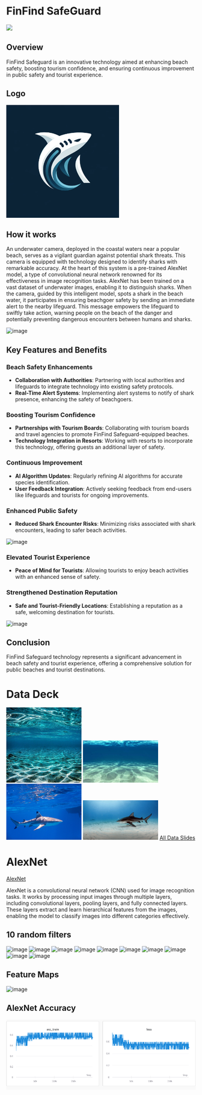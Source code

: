 # FinFind SafeGuard

<img src = "https://github.com/nikitabelii/FinFind-SafeGuard/assets/143030719/19bc800e-85b2-4cf6-af74-b5c9373acf8e" width = 800>

## Overview
FinFind Safeguard is an innovative technology aimed at enhancing beach safety, boosting tourism confidence, and ensuring continuous improvement in public safety and tourist experience.

## Logo

<img src="Logo.png" width = 300>

## How it works
An underwater camera, deployed in the coastal waters near a popular beach, serves as a vigilant guardian against potential shark threats. This camera is equipped with technology designed to identify sharks with remarkable accuracy. At the heart of this system is a pre-trained AlexNet model, a type of convolutional neural network renowned for its effectiveness in image recognition tasks. AlexNet has been trained on a vast dataset of underwater images, enabling it to distinguish sharks. When the camera, guided by this intelligent model, spots a shark in the beach water, it participates in ensuring beachgoer safety by sending an immediate alert to the nearby lifeguard. This message empowers the lifeguard to swiftly take action, warning people on the beach of the danger and potentially preventing dangerous encounters between humans and sharks.

![image](https://github.com/nikitabelii/FinFind-SafeGuard/assets/143030719/9a0cf732-ac1e-41f0-a1ec-eb313031f9f4)


## Key Features and Benefits

### Beach Safety Enhancements
- **Collaboration with Authorities**: Partnering with local authorities and lifeguards to integrate technology into existing safety protocols.
- **Real-Time Alert Systems**: Implementing alert systems to notify of shark presence, enhancing the safety of beachgoers.

### Boosting Tourism Confidence
- **Partnerships with Tourism Boards**: Collaborating with tourism boards and travel agencies to promote FinFind Safeguard-equipped beaches.
- **Technology Integration in Resorts**: Working with resorts to incorporate this technology, offering guests an additional layer of safety.

### Continuous Improvement
- **AI Algorithm Updates**: Regularly refining AI algorithms for accurate species identification.
- **User Feedback Integration**: Actively seeking feedback from end-users like lifeguards and tourists for ongoing improvements.

### Enhanced Public Safety
- **Reduced Shark Encounter Risks**: Minimizing risks associated with shark encounters, leading to safer beach activities.

![image](https://github.com/nikitabelii/FinFind-SafeGuard/assets/143030719/664f0921-d9b0-478d-bd60-1c7355d4880d)

### Elevated Tourist Experience
- **Peace of Mind for Tourists**: Allowing tourists to enjoy beach activities with an enhanced sense of safety.

### Strengthened Destination Reputation
- **Safe and Tourist-Friendly Locations**: Establishing a reputation as a safe, welcoming destination for tourists.

![image](https://github.com/nikitabelii/FinFind-SafeGuard/assets/143030719/16c1ecc7-6fe8-4daf-9342-f253111fed6a)
 

## Conclusion
FinFind Safeguard technology represents a significant advancement in beach safety and tourist experience, offering a comprehensive solution for public beaches and tourist destinations.



# Data Deck
<img src="underwater4.jpeg" width=200> <img src="underwater3.jpeg" width=200> <img src="sharkscr1.png" width=200> <img src="underwater5.jpeg" width=200>
[ All Data Slides](https://docs.google.com/presentation/d/1GCEIlXu9bqusEShnHxgG5mU2u6IF6JgzBkYBzqsDLYo/edit?usp=sharing)

# AlexNet
[AlexNet](https://colab.research.google.com/drive/1v3CwUUp9sjcOkj0G-Ulp8g6gt3dwEkZG?usp=sharing)

AlexNet is a convolutional neural network (CNN) used for image recognition tasks. It works by processing input images through multiple layers, including convolutional layers, pooling layers, and fully connected layers. These layers extract and learn hierarchical features from the images, enabling the model to classify images into different categories effectively.

## 10 random filters
![image](https://github.com/nikitabelii/FinFind-SafeGuard/assets/143030719/b1838e28-122d-49e2-bb2e-2b3cc1996963)
![image](https://github.com/nikitabelii/FinFind-SafeGuard/assets/143030719/630a4f2e-fdc5-4096-abe3-7341c5802625)
![image](https://github.com/nikitabelii/FinFind-SafeGuard/assets/143030719/6044209d-c13d-46de-a70c-f27f8b61413d)
![image](https://github.com/nikitabelii/FinFind-SafeGuard/assets/143030719/dbad5b32-32f9-42ec-b5ea-a8e1060a52c0)
![image](https://github.com/nikitabelii/FinFind-SafeGuard/assets/143030719/445e8b5f-6b19-44eb-b3a1-8b662cacf378)
![image](https://github.com/nikitabelii/FinFind-SafeGuard/assets/143030719/9353a0c4-7bd1-4d16-96e6-ae91bc51af7f)
![image](https://github.com/nikitabelii/FinFind-SafeGuard/assets/143030719/e70394a7-c14e-43a3-83d0-3d60a7975111)
![image](https://github.com/nikitabelii/FinFind-SafeGuard/assets/143030719/86834eaf-e867-4807-aaea-1aeaef73f00e)
![image](https://github.com/nikitabelii/FinFind-SafeGuard/assets/143030719/24817b76-0d09-4a13-8555-b571e8e6e0e5)
![image](https://github.com/nikitabelii/FinFind-SafeGuard/assets/143030719/603d5605-5341-4dff-a12c-449de5099b23)

## Feature Maps

![image](https://github.com/nikitabelii/FinFind-SafeGuard/assets/143030719/eb4d6a7e-dfa6-4b23-9757-919c4115cde2)



## AlexNet Accuracy 

<img src="AlexNet Accuracy.png">
